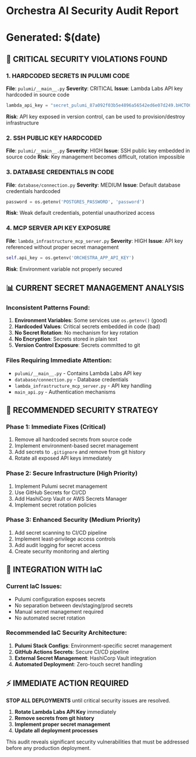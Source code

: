 # Orchestra AI Security Audit Report
# Generated: $(date)

## 🚨 CRITICAL SECURITY VIOLATIONS FOUND

### 1. **HARDCODED SECRETS IN PULUMI CODE**
**File**: `pulumi/__main__.py`
**Severity**: CRITICAL
**Issue**: Lambda Labs API key hardcoded in source code
```python
lambda_api_key = "secret_pulumi_87a092f03b5e4896a56542ed6e07d249.bHCTOCe4mkvm9jiT53DWZpnewReAoGic"
```
**Risk**: API key exposed in version control, can be used to provision/destroy infrastructure

### 2. **SSH PUBLIC KEY HARDCODED**
**File**: `pulumi/__main__.py`
**Severity**: HIGH
**Issue**: SSH public key embedded in source code
**Risk**: Key management becomes difficult, rotation impossible

### 3. **DATABASE CREDENTIALS IN CODE**
**File**: `database/connection.py`
**Severity**: MEDIUM
**Issue**: Default database credentials hardcoded
```python
password = os.getenv('POSTGRES_PASSWORD', 'password')
```
**Risk**: Weak default credentials, potential unauthorized access

### 4. **MCP SERVER API KEY EXPOSURE**
**File**: `lambda_infrastructure_mcp_server.py`
**Severity**: HIGH
**Issue**: API key referenced without proper secret management
```python
self.api_key = os.getenv('ORCHESTRA_APP_API_KEY')
```
**Risk**: Environment variable not properly secured

## 📊 CURRENT SECRET MANAGEMENT ANALYSIS

### **Inconsistent Patterns Found:**
1. **Environment Variables**: Some services use `os.getenv()` (good)
2. **Hardcoded Values**: Critical secrets embedded in code (bad)
3. **No Secret Rotation**: No mechanism for key rotation
4. **No Encryption**: Secrets stored in plain text
5. **Version Control Exposure**: Secrets committed to git

### **Files Requiring Immediate Attention:**
- `pulumi/__main__.py` - Contains Lambda Labs API key
- `database/connection.py` - Database credentials
- `lambda_infrastructure_mcp_server.py` - API key handling
- `main_api.py` - Authentication mechanisms

## 🔧 RECOMMENDED SECURITY STRATEGY

### **Phase 1: Immediate Fixes (Critical)**
1. Remove all hardcoded secrets from source code
2. Implement environment-based secret management
3. Add secrets to `.gitignore` and remove from git history
4. Rotate all exposed API keys immediately

### **Phase 2: Secure Infrastructure (High Priority)**
1. Implement Pulumi secret management
2. Use GitHub Secrets for CI/CD
3. Add HashiCorp Vault or AWS Secrets Manager
4. Implement secret rotation policies

### **Phase 3: Enhanced Security (Medium Priority)**
1. Add secret scanning to CI/CD pipeline
2. Implement least-privilege access controls
3. Add audit logging for secret access
4. Create security monitoring and alerting

## 🎯 INTEGRATION WITH IaC

### **Current IaC Issues:**
- Pulumi configuration exposes secrets
- No separation between dev/staging/prod secrets
- Manual secret management required
- No automated secret rotation

### **Recommended IaC Security Architecture:**
1. **Pulumi Stack Configs**: Environment-specific secret management
2. **GitHub Actions Secrets**: Secure CI/CD pipeline
3. **External Secret Management**: HashiCorp Vault integration
4. **Automated Deployment**: Zero-touch secret handling

## ⚡ IMMEDIATE ACTION REQUIRED

**STOP ALL DEPLOYMENTS** until critical security issues are resolved.

1. **Rotate Lambda Labs API Key** immediately
2. **Remove secrets from git history**
3. **Implement proper secret management**
4. **Update all deployment processes**

This audit reveals significant security vulnerabilities that must be addressed before any production deployment.

